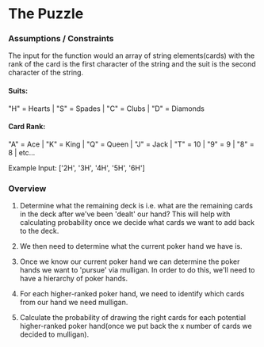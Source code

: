 # The Puzzle 

### Assumptions / Constraints

The input for the function would an array of string elements(cards) with the rank of the card is the first character of the string and the suit is the second character of the string. 

#### Suits:
"H" = Hearts | "S" = Spades | "C" = Clubs | "D" = Diamonds

#### Card Rank:
"A" = Ace    |  "K" = King  | "Q" = Queen | "J" = Jack | "T" = 10 | "9" = 9 | "8" = 8 | etc...

Example Input: ['2H', '3H', '4H', '5H', '6H'] 

### Overview

1. Determine what the remaining deck is i.e. what are the remaining cards in the deck after we've been 'dealt' our hand? This will help with calculating probability once we decide what cards we want to add back to the deck. 

2. We then need to determine what the current poker hand we have is. 

3. Once we know our current poker hand we can determine the poker hands we want to 'pursue' via mulligan. In order to do this, we'll need to have a hierarchy of poker hands. 

4. For each higher-ranked poker hand, we need to identify which cards from our hand we need mulligan.

5. Calculate the probability of drawing the right cards for each potential higher-ranked poker hand(once we put back the x number of cards we decided to mulligan).
